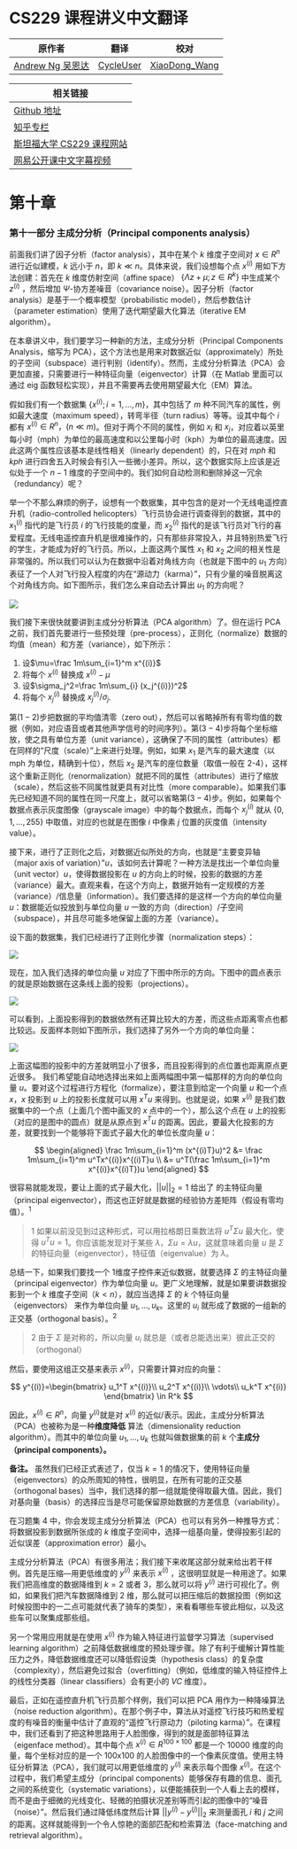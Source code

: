 # CS229 课程讲义中文翻译

| 原作者 | 翻译 | 校对 |
| --- | --- | --- |
| [Andrew Ng  吴恩达](http://www.andrewng.org/) | [CycleUser](https://www.zhihu.com/people/cycleuser/columns) | [XiaoDong_Wang](https://github.com/Dongzhixiao) |


|相关链接|
|---|
|[Github 地址](https://github.com/Kivy-CN/Stanford-CS-229-CN)|
|[知乎专栏](https://zhuanlan.zhihu.com/MachineLearn)|
|[斯坦福大学 CS229 课程网站](http://cs229.stanford.edu/)|
|[网易公开课中文字幕视频](http://open.163.com/movie/2008/1/M/C/M6SGF6VB4_M6SGHFBMC.html)|


# 第十章

### 第十一部分 主成分分析（Principal components analysis） 

前面我们讲了因子分析（factor analysis），其中在某个 $k$ 维度子空间对 $x \in R^n$ 进行近似建模，$k$ 远小于 $n$，即 $k \ll n$。具体来说，我们设想每个点 $x^{(i)}$ 用如下方法创建：首先在 $k$ 维度仿射空间（affine space） $\{\Lambda z + \mu; z \in R^k\}$ 中生成某个 $z^{(i)}$ ，然后增加 $Ψ$-协方差噪音（covariance noise）。因子分析（factor analysis）是基于一个概率模型（probabilistic model），然后参数估计（parameter estimation）使用了迭代期望最大化算法（iterative EM algorithm）。

在本章讲义中，我们要学习一种新的方法，主成分分析（Principal Components Analysis，缩写为 PCA），这个方法也是用来对数据近似（approximately）所处的子空间（subspace）进行判别（identify）。然而，主成分分析算法（PCA）会更加直接，只需要进行一种特征向量（eigenvector）计算（在 Matlab 里面可以通过 eig 函数轻松实现），并且不需要再去使用期望最大化（EM）算法。

假如我们有一个数据集 $\{x^{(i)}; i = 1, . . ., m\}$，其中包括了 $m$ 种不同汽车的属性，例如最大速度（maximum speed），转弯半径（turn radius）等等。设其中每个 $i$ 都有 $x^{(i)} \in R^n，(n \ll m)$。但对于两个不同的属性，例如 $x_i$ 和 $x_j$，对应着以英里每小时（mph）为单位的最高速度和以公里每小时（kph）为单位的最高速度。因此这两个属性应该基本是线性相关（linearly dependent）的，只在对 $mph$ 和 $kph$ 进行四舍五入时候会有引入一些微小差异。所以，这个数据实际上应该是近似处于一个 $n-1$ 维度的子空间中的。我们如何自动检测和删除掉这一冗余（redundancy）呢？

举一个不那么麻烦的例子，设想有一个数据集，其中包含的是对一个无线电遥控直升机（radio-controlled helicopters）飞行员协会进行调查得到的数据，其中的 $x_1^{(i)}$ 指代的是飞行员 $i$ 的飞行技能的度量，而 $x_2^{(i)}$ 指代的是该飞行员对飞行的喜爱程度。无线电遥控直升机是很难操作的，只有那些非常投入，并且特别热爱飞行的学生，才能成为好的飞行员。所以，上面这两个属性 $x_1$ 和 $x_2$ 之间的相关性是非常强的。所以我们可以认为在数据中沿着对角线方向（也就是下图中的 $u_1$ 方向）表征了一个人对飞行投入程度的内在“源动力（karma）”，只有少量的噪音脱离这个对角线方向。如下图所示，我们怎么来自动去计算出 $u_1$ 的方向呢？

![](../img/cs229note10f1.png)

我们接下来很快就要讲到主成分分析算法（PCA algorithm）了。但在运行 PCA 之前，我们首先要进行一些预处理（pre-process），正则化（normalize）数据的均值（mean）和方差（variance），如下所示：

1. 设$\mu=\frac 1m\sum_{i=1}^m x^{(i)}$  
2. 将每个 $x^{(i)}$ 替换成 $x^{(i)} - \mu$ 
3. 设$\sigma_j^2=\frac 1m\sum_{i} (x_j^{(i)})^2$
4. 将每个 $x_j^{(i)}$ 替换成 $x_j^{(i)}/\sigma_j$. 

第$(1-2)$步把数据的平均值清零（zero out），然后可以省略掉所有有零均值的数据（例如，对应语音或者其他声学信号的时间序列）。第$(3-4)$步将每个坐标缩放，使之具有单位方差（unit variance），这确保了不同的属性（attributes）都在同样的“尺度（scale）”上来进行处理。例如，如果 $x_1$ 是汽车的最大速度（以 mph 为单位，精确到十位），然后 $x_2$ 是汽车的座位数量（取值一般在 2-4），这样这个重新正则化（renormalization）就把不同的属性（attributes）进行了缩放（scale），然后这些不同属性就更具有对比性（more comparable）。如果我们事先已经知道不同的属性在同一尺度上，就可以省略第$(3-4)$步。例如，如果每个数据点表示灰度图像（grayscale image）中的每个数据点，而每个 $x_j^{(i)}$ 就从 $\{0, 1, . . . , 255\}$ 中取值，对应的也就是在图像 $i$ 中像素 $j$ 位置的灰度值（intensity value）。

接下来，进行了正则化之后，对数据近似所处的方向，也就是“主要变异轴（major axis of variation）”$u$，该如何去计算呢？一种方法是找出一个单位向量（unit vector）$u$，使得数据投影在 $u$ 的方向上的时候，投影的数据的方差（variance）最大。直观来看，在这个方向上，数据开始有一定规模的方差（variance）/信息量（information）。我们要选择的是这样一个方向的单位向量 $u$：数据能近似投放到与单位向量 $u$ 一致的方向（direction）/子空间（subspace），并且尽可能多地保留上面的方差（variance）。

设下面的数据集，我们已经进行了正则化步骤（normalization steps）：

![](../img/cs229note10f2.png)

现在，加入我们选择的单位向量 $u$ 对应了下图中所示的方向。下图中的圆点表示的就是原始数据在这条线上面的投影（projections）。

![](../img/cs229note10f3.png)

可以看到，上面投影得到的数据依然有还算比较大的方差，而这些点距离零点也都比较远。反面样本则如下图所示，我们选择了另外一个方向的单位向量：

![](../img/cs229note10f4.png)

上面这幅图的投影中的方差就明显小了很多，而且投影得到的点位置也距离原点更近很多。
我们希望能自动地选择出来如上面两幅图中第一幅那样的方向的单位向量 $u$。要对这个过程进行方程化（formalize），要注意到给定一个向量 $u$ 和一个点 $x$，$x$ 投影到 $u$ 上的投影长度就可以用 $x^T u$ 来得到。也就是说，如果 $x^{(i)}$ 是我们数据集中的一个点（上面几个图中画叉的 $x$ 点中的一个），那么这个点在 $u$ 上的投影（对应的是图中的圆点）就是从原点到 $x^T u$ 的距离。因此，要最大化投影的方差，就要找到一个能够将下面式子最大化的单位长度向量 $u$：

$$
\begin{aligned}
\frac 1m\sum_{i=1}^m (x^{(i)T}u)^2 &= \frac 1m\sum_{i=1}^m u^Tx^{(i)}x^{(i)T}u \\
&= u^T(\frac 1m\sum_{i=1}^m x^{(i)}x^{(i)T})u
\end{aligned}
$$

很容易就能发现，要让上面的式子最大化，$||u||_2 = 1$ 给出了 的主特征向量（principal eigenvector），而这也正好就是数据的经验协方差矩阵（假设有零均值）。$^1$

>1 如果以前没见到过这种形式，可以用拉格朗日乘数法将 $u^T \Sigma u$ 最大化，使得 $u^T u = 1$。你应该能发现对于某些 $\lambda，\Sigma u = \lambda u$，这就意味着向量 $u$ 是 $\Sigma$ 的特征向量（eigenvector），特征值（eigenvalue）为 $\lambda$。

总结一下，如果我们要找一个 1维度子控件来近似数据，就要选择 $\Sigma$ 的主特征向量（principal eigenvector）作为单位向量 $u$。更广义地理解，就是如果要讲数据投影到一个 $k$ 维度子空间（$k < n$），就应当选择 $\Sigma$ 的 $k$ 个特征向量（eigenvectors） 来作为单位向量 $u_1, . . ., u_k$。这里的 $u_i$ 就形成了数据的一组新的正交基（orthogonal basis）。$^2$

>2 由于 $\Sigma$ 是对称的，所以向量 $u_i$ 就总是（或者总能选出来）彼此正交的（orthogonal）

然后，要使用这组正交基来表示 $x^{(i)}$，只需要计算对应的向量：

$$
y^{(i)}=\begin{bmatrix}
u_1^T x^{(i)}\\ u_2^T x^{(i)}\\ \vdots\\ u_k^T x^{(i)}
\end{bmatrix} \in R^k
$$

因此，$x^{(i)} \in R^n$，向量 $y^{(i)}$就是对 $x^{(i)}$ 的近似/表示。因此，主成分分析算法（PCA）也被称为是一种**维度降低** 算法（dimensionality reduction algorithm）。而其中的单位向量 $u_1,...,u_k$ 也就叫做数据集的前 $k$ 个**主成分（principal components）。**

**备注。** 虽然我们已经正式表述了，仅当 $k = 1$ 的情况下，使用特征向量（eigenvectors）的众所周知的特性，很明显，在所有可能的正交基（orthogonal bases）当中，我们选择的那一组就能使得取最大值。因此，我们对基向量（basis）的选择应当是尽可能保留原始数据的方差信息（variability）。

在习题集 $4$ 中，你会发现主成分分析算法（PCA）也可以有另外一种推导方式：将数据投影到数据所张成的 $k$ 维度子空间中，选择一组基向量，使得投影引起的近似误差（approximation error）最小。

主成分分析算法（PCA）有很多用法；我们接下来收尾这部分就来给出若干样例。首先是压缩—用更低维度的 $y^{(i)}$ 来表示 $x^{(i)}$ ，这很明显就是一种用途了。如果我们把高维度的数据降维到 $k = 2$ 或者 $3$，那么就可以将 $y^{(i)}$ 进行可视化了。例如，如果我们把汽车数据降维到 $2$ 维，那么就可以把压缩后的数据投图（例如这时候投图中的一二点可能就代表了骑车的类型），来看看哪些车彼此相似，以及这些车可以聚集成那些组。

另一个常用应用就是在使用 $x^{(i)}$ 作为输入特征进行监督学习算法（supervised learning algorithm）之前降低数据维度的预处理步骤。除了有利于缓解计算性能压力之外，降低数据维度还可以降低假设类（hypothesis class）的复杂度（complexity），然后避免过拟合（overfitting）（例如，低维度的输入特征控件上的线性分类器（linear classifiers）会有更小的 $VC$ 维度）。

最后，正如在遥控直升机飞行员那个样例，我们可以把 PCA 用作为一种降噪算法（noise reduction algorithm）。在那个例子中，算法从对遥控飞行技巧和热爱程度的有噪音的衡量中估计了直观的“遥控飞行原动力（piloting karma）”。在课程中，我们还看到了把这种思路用于人脸图像，得到的就是面部特征算法（eigenface method）。其中每个点 $x^{(i)} \in R^{100×100}$ 都是一个 10000 维度的向量，每个坐标对应的是一个 100x100 的人脸图像中的一个像素灰度值。使用主特征分析算法（PCA），我们就可以用更低维度的 $y^{(i)}$ 来表示每个图像 $x^{(i)}$。在这个过程中，我们希望主成分（principal components）能够保存有趣的信息、面孔之间的系统变化（systematic variations），以便能捕获到一个人看上去的模样，而不是由于细微的光线变化、轻微的拍摄状况差别等而引起的图像中的“噪音（noise）”。然后我们通过降低纬度然后计算 $||y^{(i)} - y^{(j)}||_2$ 来测量面孔 $i$ 和 $j$ 之间的距离。这样就能得到一个令人惊艳的面部匹配和检索算法（face-matching and retrieval algorithm）。
